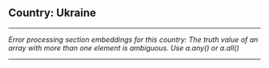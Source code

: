 ## Country: Ukraine

---

*Error processing section embeddings for this country: The truth value of an array with more than one element is ambiguous. Use a.any() or a.all()*

---
